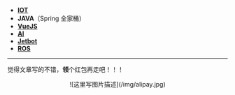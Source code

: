 * [**IOT**](/iot/)
* **JAVA**（Spring 全家桶）
* [**VueJS**](/vue/)
* [**AI**](/ai/)
* [**Jetbot**](/jetbot/)
* [**ROS**](/ros/)

***
觉得文章写的不错，**领**个红包再走吧！！！<br/>
<div align=center>![这里写图片描述](/img/alipay.jpg)</div>